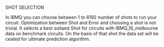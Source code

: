 SHOT SELECTION


In IBMQ you can choose between 1 to 8192 number of shots to run your circuit. Optimization between Shot and Error and choosing a shot is not trivial.
It selects a best suitaed Shot for circuits with IBMQ_16_melbourne data on benchmark circuits.
On the basis of that shot the data set will be ceated for ultimate prediction algorithm.
